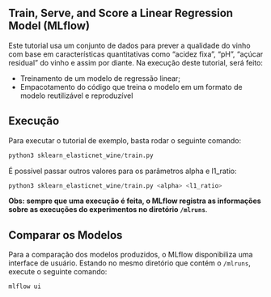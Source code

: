 ## Train, Serve, and Score a Linear Regression Model (MLflow)

Este tutorial usa um conjunto de dados para prever a qualidade do vinho com base em características quantitativas como “acidez fixa”, “pH”, “açúcar residual” do vinho e assim por diante. Na execução deste tutorial, será feito:

* Treinamento de um modelo de regressão linear;
* Empacotamento do código que treina o modelo em um formato de modelo reutilizável e reproduzível

## Execução

Para executar o tutorial de exemplo, basta rodar o seguinte comando:

```py
python3 sklearn_elasticnet_wine/train.py
```

É possível passar outros valores para os parâmetros alpha e l1_ratio:

```py
python3 sklearn_elasticnet_wine/train.py <alpha> <l1_ratio>
```

**Obs: sempre que uma execução é feita, o MLflow registra as informações sobre as execuções do experimentos no diretório `/mlruns`**.

## Comparar os Modelos

Para a comparação dos modelos produzidos, o MLflow disponibiliza uma interface de usuário. Estando no mesmo diretório que contém o `/mlruns`, execute o seguinte comando:

```py
mlflow ui
```